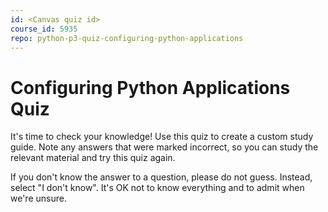 ```yaml
---
id: <Canvas quiz id>
course_id: 5935
repo: python-p3-quiz-configuring-python-applications
---
```


# Configuring Python Applications Quiz

It's time to check your knowledge! Use this quiz to create a custom study guide.
Note any answers that were marked incorrect, so you can study the relevant
material and try this quiz again.

If you don't know the answer to a question, please do not guess. Instead, select
"I don't know". It's OK not to know everything and to admit when we're unsure.
